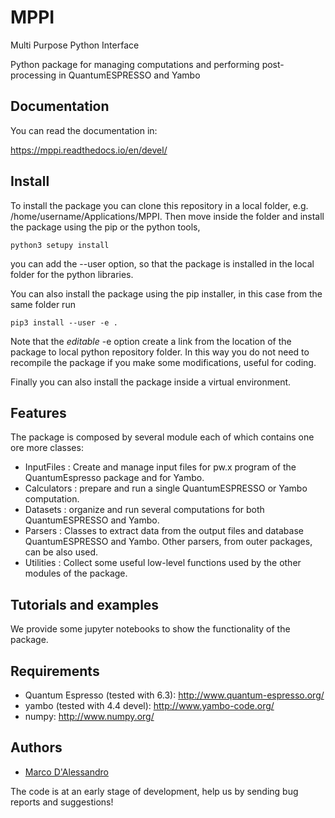 MPPI
=======
Multi Purpose Python Interface  

Python package for managing computations and performing post-processing in QuantumESPRESSO and Yambo

Documentation
-------------
You can read the documentation in:  

https://mppi.readthedocs.io/en/devel/

Install
-------
To install the package you can clone this repository in a local folder, e.g. /home/username/Applications/MPPI.
Then move inside the folder and install the package using the pip or the python tools,

```console
python3 setupy install
```

you can add the  --user option, so that the package is installed in the local folder for the python libraries.

You can also install the package using the pip installer, in this case from the same folder run

```console
pip3 install --user -e .

```
Note that the _editable_ -e option create a link from the location of the package to local python repository folder.
In this way you do not need to recompile the package if you make some modifications, useful for coding.

Finally you can also install the package inside a virtual environment.

Features
--------
The package is composed by several module each of which contains one ore more classes:

- InputFiles : Create and manage input files for pw.x program of the QuantumEspresso package and for Yambo.
- Calculators : prepare and run a single QuantumESPRESSO or Yambo computation.
- Datasets : organize and run several computations for both QuantumESPRESSO and Yambo.
- Parsers : Classes to extract data from the output files and database QuantumESPRESSO and Yambo.
    Other parsers, from outer packages, can be also used.
- Utilities : Collect some useful low-level functions used by the other modules of the package.

Tutorials and examples
----------------------
We provide some jupyter notebooks to show the functionality of the package.

Requirements
------------
- Quantum Espresso (tested with 6.3): http://www.quantum-espresso.org/
- yambo (tested with 4.4 devel): http://www.yambo-code.org/
- numpy: http://www.numpy.org/

Authors
------
- [Marco D'Alessandro](https://github.com/marcodalessandro76/)

The code is at an early stage of development, help us by sending bug reports and suggestions!
